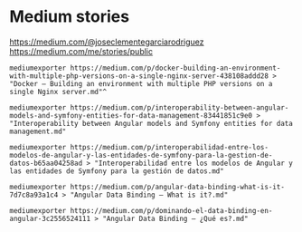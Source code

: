 # Medium stories

https://medium.com/@joseclementegarciarodriguez
https://medium.com/me/stories/public

`
mediumexporter https://medium.com/p/docker-building-an-environment-with-multiple-php-versions-on-a-single-nginx-server-438108addd28 > "Docker — Building an environment with multiple PHP versions on a single Nginx server.md"^
`

`
mediumexporter https://medium.com/p/interoperability-between-angular-models-and-symfony-entities-for-data-management-83441851c9e0 > "Interoperability between Angular models and Symfony entities for data management.md"
`

`
mediumexporter https://medium.com/p/interoperabilidad-entre-los-modelos-de-angular-y-las-entidades-de-symfony-para-la-gestion-de-datos-b65aa04258ad > "Interoperabilidad entre los modelos de Angular y las entidades de Symfony para la gestión de datos.md"
`

`
mediumexporter https://medium.com/p/angular-data-binding-what-is-it-7d7c8a93a1c4 > "Angular Data Binding — What is it?.md"
`

`
mediumexporter https://medium.com/p/dominando-el-data-binding-en-angular-3c2556524111 > "Angular Data Binding — ¿Qué es?.md"
`